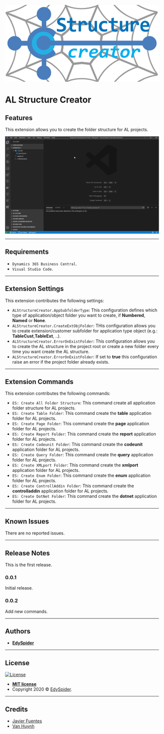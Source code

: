 ![Banner](images/banner.png)

# AL Structure Creator

## Features

This extension allows you to create the folder structure for AL projects.

![ALStructureCreator](images/es-al-sc.gif)

---

## Requirements

* `Dynamics 365 Business Central`.
* `Visual Studio Code`.

---

## Extension Settings

This extension contributes the following settings:

* `ALStructureCreator.AppSubfolderType`: This configuration defines which type of application/object folder you want to create, if **Numbered**, **Named** or **None**.
* `ALStructureCreator.CreateExtObjFolder`: THis configuration allows you to create extension/customer subfolder for application type object (e.g.: **TableCust**,**TableExt**, ..).
* `ALStructureCreator.ErrorOnExistFolder`: This configuration allows you to create the AL structure in the project root or create a new folder every time you want create the AL structure.
* `ALStructureCreator.ErrorOnExistFolder`: If set to **true** this configuration raise an error if the project folder already exists.

---

## Extension Commands

This extension contributes the following commands:

* `ES: Create All Folder Structure`: This command create all application folder structure for AL projects.
* `ES: Create Table Folder`: This command create the **table** application folder for AL projects.
* `ES: Create Page Folder`: This command create the **page** application folder for AL projects.
* `ES: Create Report Folder`: This command create the **report** application folder for AL projects.
* `ES: Create Codeunit Folder`: This command create the **codeunit** application folder for AL projects.
* `ES: Create Query Folder`: This command create the **query** application folder for AL projects.
* `ES: Create XMLport Folder`: This command create the **xmlport** application folder for AL projects.
* `ES: Create Enum Folder`: This command create the **enum** application folder for AL projects.
* `ES: Create ControllAddin Folder`: This command create the **controlladdin** application folder for AL projects.
* `ES: Create DotNet Folder`: This command create the **dotnet** application folder for AL projects.

---

## Known Issues

There are no reported issues.

---

## Release Notes

This is the first release.

### 0.0.1

Initial release.

### 0.0.2

Add new commands.

-----------------------------------------------------------------------------------------------------------

## Authors

* [**EdySpider**](https://github.com/edyspider/)

---

## License

[![License](https://img.shields.io/:license-mit-blue.svg?style=flat-square)](http://badges.mit-license.org)

- **[MIT license](https://github.com/edyspider/ALStructureCreator/blob/master/LICENSE)**
- Copyright 2020 &copy; <a href="https://github.com/edyspider" target="_blank">EdySpider</a>.

---

## Credits

* [Javier Fuentes](https://github.com/Microsoft/AL/issues/4224#issuecomment-439719319)
* [Van Huynh](https://itnext.io/how-to-make-a-visual-studio-code-extension-77085dce7d82)

